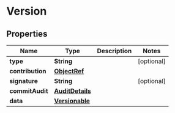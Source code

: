 

# Version

## Properties

Name | Type | Description | Notes
------------ | ------------- | ------------- | -------------
**type** | **String** |  |  [optional]
**contribution** | [**ObjectRef**](ObjectRef.md) |  | 
**signature** | **String** |  |  [optional]
**commitAudit** | [**AuditDetails**](AuditDetails.md) |  | 
**data** | [**Versionable**](Versionable.md) |  | 




